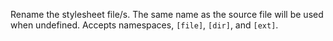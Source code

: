 Rename the stylesheet file/s. The same name as the source file will be used when undefined. Accepts namespaces, `[file]`, `[dir]`, and `[ext]`.


